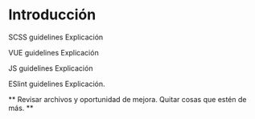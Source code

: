 # Introducción

SCSS guidelines
Explicación

VUE guidelines
Explicación

JS guidelines
Explicación

ESlint guidelines
Explicación.

** Revisar archivos y oportunidad de mejora.
Quitar cosas que estén de más. **